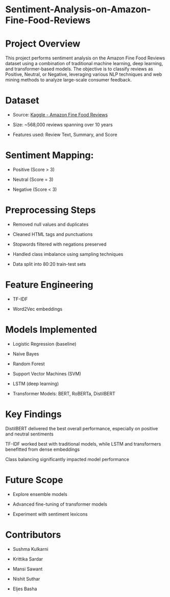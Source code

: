 # Sentiment-Analysis-on-Amazon-Fine-Food-Reviews

# Project Overview

This project performs sentiment analysis on the Amazon Fine Food Reviews dataset using a combination of traditional machine learning, deep learning, and transformer-based models. The objective is to classify reviews as Positive, Neutral, or Negative, leveraging various NLP techniques and web mining methods to analyze large-scale consumer feedback.

# Dataset

- Source: [Kaggle - Amazon Fine Food Reviews](https://www.kaggle.com/datasets/snap/amazon-fine-food-reviews/data)

- Size: ~568,000 reviews spanning over 10 years

- Features used: Review Text, Summary, and Score

# Sentiment Mapping:

- Positive (Score > 3)

- Neutral (Score = 3)

- Negative (Score < 3)

# Preprocessing Steps

- Removed null values and duplicates

- Cleaned HTML tags and punctuations

- Stopwords filtered with negations preserved

- Handled class imbalance using sampling techniques

- Data split into 80:20 train-test sets

# Feature Engineering

- TF-IDF

- Word2Vec embeddings

# Models Implemented

- Logistic Regression (baseline)

- Naive Bayes

- Random Forest

- Support Vector Machines (SVM)

- LSTM (deep learning)

- Transformer Models: BERT, RoBERTa, DistilBERT

# Key Findings

DistilBERT delivered the best overall performance, especially on positive and neutral sentiments

TF-IDF worked best with traditional models, while LSTM and transformers benefitted from dense embeddings

Class balancing significantly impacted model performance

# Future Scope

- Explore ensemble models

- Advanced fine-tuning of transformer models

- Experiment with sentiment lexicons

# Contributors

- Sushma Kulkarni

- Krittika Sardar

- Mansi Sawant

- Nishit Suthar

- Eljes Basha
